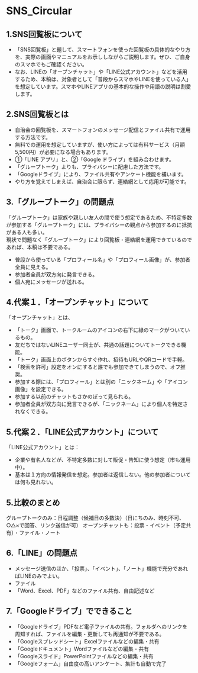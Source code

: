 # SNS_Circular
## 1.SNS回覧板について
- 「SNS回覧板」と題して、スマートフォンを使った回覧板の具体的なやり方を、実際の画面やマニュアルをお示ししながらご説明します。ぜひ、ご自身のスマホでもご確認ください。  
- なお、LINEの「オープンチャット」や「LINE公式アカウント」などを活用するため、本稿は、対象者として「普段からスマホやLINEを使っている人」を想定しています。スマホやLINEアプリの基本的な操作や用語の説明は割愛します。  
## 2.SNS回覧板とは
- 自治会の回覧板を、スマートフォンのメッセージ配信とファイル共有で運用する方法です。  
- 無料での運用を想定していますが、使い方によっては有料サービス（月額5,500円）が必要になる場合もあります。  
- ①「LINE アプリ」と、②「Google ドライブ」を組み合わせます。  
- 「グループトーク」よりも、プライバシーに配慮した方法です。  
- 「Googleドライブ」により、ファイル共有やアンケート機能を補います。  
- やり方を覚えてしまえば、自治会に限らず、連絡網として応用が可能です。  
## 3.「グループトーク」の問題点
「グループトーク」は家族や親しい友人の間で使う想定であるため、不特定多数が参加する「グループトーク」には、プライバシーの観点から参加するのに抵抗がある人も多い。  
現状で問題なく「グループトーク」により回覧板・連絡網を運用できているのであれば、本稿は不要である。  
- 普段から使っている「プロフィール名」や「プロフィール画像」が、参加者全員に見える。  
- 参加者全員が双方向に発言できる。  
- 個人宛にメッセージが送れる。  
  
## 4.代案１．「オープンチャット」について
「オープンチャット」とは、  
- 「トーク」画面で、トークルームのアイコンの右下に緑のマークがついているもの。
- 友だちではないLINEユーザー同士が、共通の話題についてトークできる機能。  
- 「トーク」画面上のボタンからすぐ作れ、招待もURLやQRコードで手軽。
- 「検索を許可」設定をオンにすると誰でも参加できてしまうので、オフ推奨。  
- 参加する際には、「プロフィール」とは別の「ニックネーム」や「アイコン画像」を設定できる。  
- 参加する以前のチャットもさかのぼって見られる。  
- 参加者全員が双方向に発言できるが、「ニックネーム」により個人を特定されなくできる。  
  
## 5.代案２．「LINE公式アカウント」について
「LINE公式アカウント」とは：
- 企業や有名人などが、不特定多数に対して販促・告知に使う想定（市も運用中）。
- 基本は１方向の情報発信を想定。参加者は返信しない。他の参加者については何も見れない。
  
## 5.比較のまとめ
グループトークのみ：日程調整（候補日の多数決）（日にちのみ、時刻不可、○△×で回答、リンク送信が可）
オープンチャットも：投票・イベント（予定共有）・ファイル・ノート

## 6.「LINE」の問題点
- メッセージ送信のほか、「投票」、「イベント」、「ノート」機能で充分であればLINEのみでよい。
- ファイル
- 「Word、Excel、PDF」などのファイル共有、自由記述など
## 7.「Googleドライブ」でできること
- 「Googleドライブ」PDFなど電子ファイルの共有。フォルダへのリンクを周知すれば、ファイルを編集・更新しても再通知が不要である。
- 「Googleスプレッドシート」Excelファイルなどの編集・共有
- 「Googleドキュメント」Wordファイルなどの編集・共有
- 「Googleスライド」PowerPointファイルなどの編集・共有
- 「Googleフォーム」自由度の高いアンケート、集計も自動で完了